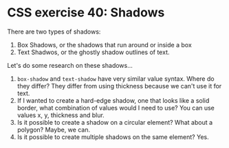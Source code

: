 # CSS exercise 40: Shadows

There are two types of shadows:

1. Box Shadows, or the shadows that run around or inside a box
1. Text Shadwos, or the ghostly shadow outlines of text.

Let's do some research on these shadows…

1. `box-shadow` and `text-shadow` have very similar value syntax. Where do they differ?
  They differ from using thickness because we can't use it for text.
1. If I wanted to create a hard-edge shadow, one that looks like a solid border, what combination of values would I need to use?
  You can use values x, y, thickness and blur.
1. Is it possible to create a shadow on a circular element? What about a polygon?
Maybe, we can.
1. Is it possible to create multiple shadows on the same element?
 Yes.